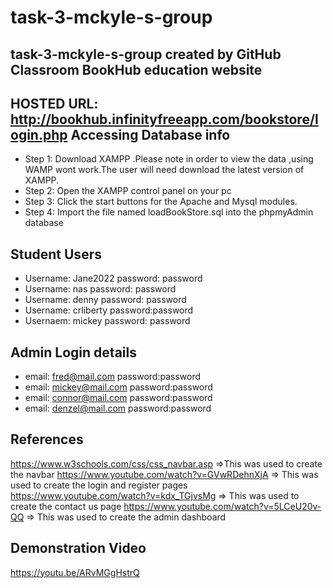 # task-3-mckyle-s-group
task-3-mckyle-s-group created by GitHub Classroom
BookHub education website
---------------------------------------
HOSTED URL: http://bookhub.infinityfreeapp.com/bookstore/login.php
Accessing Database info
---------------------------------------
* Step 1: Download XAMPP .Please note in order to view the data ,using WAMP wont work.The user will need download
         the latest version of XAMPP.
* Step 2: Open the XAMPP control panel on your pc 
* Step 3: Click the start buttons for the Apache and Mysql  modules.
* Step 4: Import the file named loadBookStore.sql into the phpmyAdmin database


Student Users 
----------------------------------------
* Username: Jane2022 password: password
* Username: nas  password: password
* Username: denny password: password 
* Username: crliberty password:password
* Usernaem: mickey  password: password

Admin Login details
---------------------------------------
* email: fred@mail.com  password:password
* email: mickey@mail.com  password:password
* email: connor@mail.com  password:password
* email: denzel@mail.com  password:password

References
------------------------------------------
https://www.w3schools.com/css/css_navbar.asp =>This was used to create the navbar 
https://www.youtube.com/watch?v=GVwRDehnXjA => This was used to create the login and register pages 
https://www.youtube.com/watch?v=kdx_TGjvsMg => This was used to create the contact us page
https://www.youtube.com/watch?v=5LCeU20v-QQ => This was used to create the admin dashboard

Demonstration Video 
-------------------------------------
https://youtu.be/ARvMGgHstrQ
